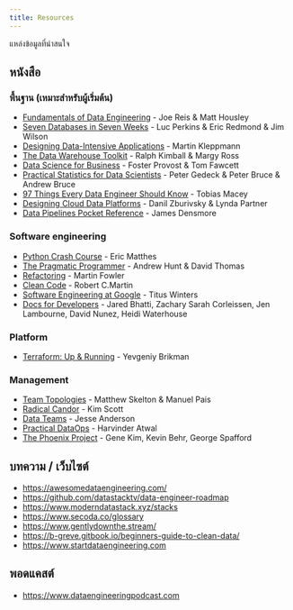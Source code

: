 ```yaml
---
title: Resources
---
```


แหล่งข้อมูลที่น่าสนใจ

## หนังสือ

### พื้นฐาน (เหมาะสำหรับผู้เริ่มต้น)

- [Fundamentals of Data Engineering](https://www.amazon.com/Fundamentals-Data-Engineering-Robust-Systems/dp/1098108302) - Joe Reis & Matt Housley
- [Seven Databases in Seven Weeks](https://www.amazon.com/Seven-Databases-Weeks-Modern-Movement/dp/1680502530/) - Luc Perkins & Eric Redmond & Jim Wilson
- [Designing Data-Intensive Applications](https://www.amazon.com/Designing-Data-Intensive-Applications-Reliable-Maintainable/dp/1449373321/) - Martin Kleppmann
- [The Data Warehouse Toolkit](https://www.amazon.com/Data-Warehouse-Toolkit-Definitive-Dimensional/dp/1118530802/) - Ralph Kimball & Margy Ross
- [Data Science for Business](https://www.amazon.com/Data-Science-Business-Data-Analytic-Thinking-ebook/dp/B00E6EQ3X4/) - Foster Provost & Tom Fawcett
- [Practical Statistics for Data Scientists](https://www.amazon.com/Practical-Statistics-Data-Scientists-Essential/dp/149207294X/) - Peter Gedeck & Peter Bruce & Andrew Bruce
- [97 Things Every Data Engineer Should Know](https://www.amazon.com/Things-Every-Data-Engineer-Should/dp/1492062413/) - Tobias Macey
- [Designing Cloud Data Platforms](https://www.amazon.com/Designing-Cloud-Platforms-Danil-Zburivsky/dp/1617296449/) - Danil Zburivsky & Lynda Partner
- [Data Pipelines Pocket Reference](https://www.amazon.com/Data-Pipelines-Pocket-Reference-Processing/dp/1492087831/) - James Densmore

### Software engineering

- [Python Crash Course](https://www.amazon.com/Python-Crash-Course-2nd-Edition/dp/1593279280/) - Eric Matthes
- [The Pragmatic Programmer](https://www.amazon.com/Pragmatic-Programmer-Journeyman-Master/dp/020161622X/) - Andrew Hunt & David Thomas
- [Refactoring](https://www.amazon.com/gp/product/0134757599/) - Martin Fowler
- [Clean Code](https://www.amazon.com/Clean-Code-Handbook-Software-Craftsmanship/dp/0132350882/) - Robert C.Martin
- [Software Engineering at Google](https://www.amazon.com/Software-Engineering-Google-Lessons-Programming/dp/1492082791/) - Titus Winters
- [Docs for Developers](https://www.amazon.com/dp/1484272161/) - Jared Bhatti, Zachary Sarah Corleissen, Jen Lambourne, David Nunez, Heidi Waterhouse

### Platform

- [Terraform: Up & Running](https://www.amazon.com/Terraform-Running-Writing-Infrastructure-Code/dp/1098116747/) - Yevgeniy Brikman

### Management

- [Team Topologies](https://www.amazon.com/Team-Topologies-Organizing-Business-Technology/dp/1942788819/) - Matthew Skelton & Manuel Pais
- [Radical Candor](https://www.amazon.com/Radical-Candor-What-Want-Saying-ebook/dp/B01LW1LESC/) - Kim Scott
- [Data Teams](https://www.amazon.com/Data-Teams-Management-Successful-Data-Focused/dp/1484262271/) - Jesse Anderson
- [Practical DataOps](https://www.amazon.com/Practical-DataOps-Delivering-Agile-Science/dp/1484251032/) - Harvinder Atwal
- [The Phoenix Project](https://www.amazon.com/Phoenix-Project-DevOps-Helping-Business-ebook/dp/B078Y98RG8/) - Gene Kim, Kevin Behr, George Spafford

## บทความ / เว็บไซต์

- <https://awesomedataengineering.com/>
- <https://github.com/datastacktv/data-engineer-roadmap>
- <https://www.moderndatastack.xyz/stacks>
- <https://www.secoda.co/glossary>
- <https://www.gentlydownthe.stream/>
- <https://b-greve.gitbook.io/beginners-guide-to-clean-data/>
- <https://www.startdataengineering.com>

## พอดแคสต์

- <https://www.dataengineeringpodcast.com>
